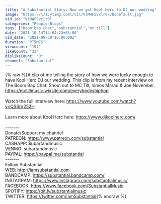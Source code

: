 ```yaml
---
title: "A Substantial Story: How we got Kool Herc to DJ our wedding"
image: "https:\/\/i.ytimg.com\/vi\/VlMWFSvxlr0\/hqdefault.jpg"
vid_id: "VlMWFSvxlr0"
categories: "People-Blogs"
tags: ["boom bap chat","substantial","mc till"]
date: "2021-10-14T14:04:23+03:00"
vid_date: "2021-09-30T16:00:09Z"
duration: "PT5M7S"
viewcount: "154"
likeCount: "33"
dislikeCount: "0"
channel: "Substantial"
---
```

{% raw %}A clip of me telling the story of how we were lucky enough to have Kool Herc DJ our wedding. This clip is from my recent interview on The Boom Bap Chat. Shout out to MC Till, Iomos Marad &amp; Joe November. <a rel="nofollow" target="blank" href="https://mctillmusic.wixsite.com/everybodyshiphop">https://mctillmusic.wixsite.com/everybodyshiphop</a><br /><br />Watch the full interview here: <a rel="nofollow" target="blank" href="https://www.youtube.com/watch?v=QSSrq252H">https://www.youtube.com/watch?v=QSSrq252H</a><br /><br />Learn more about Kool Herc here: <a rel="nofollow" target="blank" href="https://www.djkoolherc.com/">https://www.djkoolherc.com/</a><br /><br />-------<br />Donate/Support my channel<br />PATREON: <a rel="nofollow" target="blank" href="https://www.patreon.com/substantial">https://www.patreon.com/substantial</a><br />CASHAPP: $ubartandmusic<br />VENMO: subartandmusic<br />PAYPAL: <a rel="nofollow" target="blank" href="https://paypal.me/substantial">https://paypal.me/substantial</a><br />-------<br />Follow Substantial<br />WEB: <a rel="nofollow" target="blank" href="http://iamsubstantial.com">http://iamsubstantial.com</a><br />BANDCAMP: <a rel="nofollow" target="blank" href="https://substantial.bandcamp.com/">https://substantial.bandcamp.com/</a><br />INSTAGRAM: <a rel="nofollow" target="blank" href="https://www.instagram.com/substantialmusic/">https://www.instagram.com/substantialmusic/</a><br />FACEBOOK: <a rel="nofollow" target="blank" href="https://www.facebook.com/SubstantialMusic">https://www.facebook.com/SubstantialMusic</a><br />SPOTIFY: <a rel="nofollow" target="blank" href="https://bit.ly/substantialmusic">https://bit.ly/substantialmusic</a><br />TWITTER: <a rel="nofollow" target="blank" href="https://twitter.com/IamSubstantial">https://twitter.com/IamSubstantial</a>{% endraw %}
